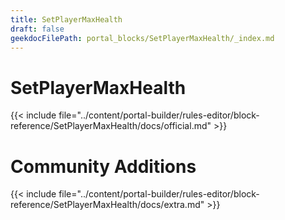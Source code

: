 ```yaml
---
title: SetPlayerMaxHealth
draft: false
geekdocFilePath: portal_blocks/SetPlayerMaxHealth/_index.md
---
```

# SetPlayerMaxHealth
{{< include file="../content/portal-builder/rules-editor/block-reference/SetPlayerMaxHealth/docs/official.md" >}}

# Community Additions

{{< include file="../content/portal-builder/rules-editor/block-reference/SetPlayerMaxHealth/docs/extra.md" >}}
